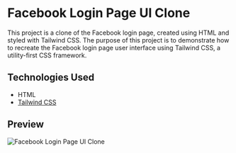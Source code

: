 # Facebook Login Page UI Clone

This project is a clone of the Facebook login page, created using HTML and styled with Tailwind CSS. The purpose of this project is to demonstrate how to recreate the Facebook login page user interface using Tailwind CSS, a utility-first CSS framework.

## Technologies Used

- HTML
- [Tailwind CSS](https://tailwindcss.com/)

## Preview

![Facebook Login Page UI Clone](screenshot.png)
